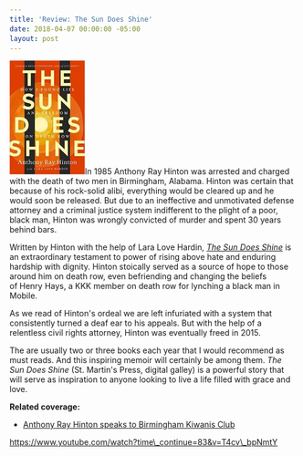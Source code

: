 ```yaml
---
title: 'Review: The Sun Does Shine'
date: 2018-04-07 00:00:00 -05:00
layout: post
---
```


![](/assets/images/51LSDwIJIUL._SX327_BO1204203200_-132x200.jpg)In 1985 Anthony Ray Hinton was arrested and charged with the death of two men in Birmingham, Alabama. Hinton was certain that because of his rock-solid alibi, everything would be cleared up and he would soon be released. But due to an ineffective and unmotivated defense attorney and a criminal justice system indifferent to the plight of a poor, black man, Hinton was wrongly convicted of murder and spent 30 years behind bars.

Written by Hinton with the help of Lara Love Hardin, _[The Sun Does Shine](https://amzn.to/2EgWHwB)_ is an extraordinary testament to power of rising above hate and enduring hardship with dignity. Hinton stoically served as a source of hope to those around him on death row, even befriending and changing the beliefs of Henry Hays, a KKK member on death row for lynching a black man in Mobile.

As we read of Hinton's ordeal we are left infuriated with a system that consistently turned a deaf ear to his appeals. But with the help of a relentless civil rights attorney, Hinton was eventually freed in 2015.

The are usually two or three books each year that I would recommend as must reads. And this inspiring memoir will certainly be among them. _The Sun Does Shine_ (St. Martin's Press, digital galley) is a powerful story that will serve as inspiration to anyone looking to live a life filled with grace and love.

**Related coverage:**

- [Anthony Ray Hinton speaks to Birmingham Kiwanis Club](http://www.al.com/news/birmingham/index.ssf/2018/03/the_sun_shines_for_anthony_ray.html)

https://www.youtube.com/watch?time\_continue=83&v=T4cv\_bpNmtY
